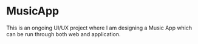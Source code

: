 # MusicApp
This is an ongoing UI/UX project where I am designing a Music App which can be run through both web and application.
